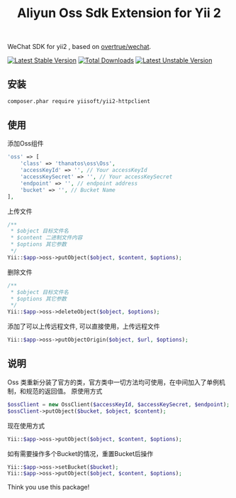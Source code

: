 <p align="center">
    </a>
    <h1 align="center">Aliyun Oss Sdk Extension for Yii 2</h1>
    <br>
</p>

WeChat SDK for yii2 , based on [overtrue/wechat](https://github.com/overtrue/wechat).  

[![Latest Stable Version](https://poser.pugx.org/thanatosxia/yii2-wechat/v/stable)](https://packagist.org/packages/thanatosxia/yii2-wechat)
[![Total Downloads](https://poser.pugx.org/thanatosxia/yii2-wechat/downloads)](https://packagist.org/packages/thanatosxia/yii2-wechat)
[![Latest Unstable Version](https://poser.pugx.org/thanatosxia/yii2-wechat/v/unstable)](https://packagist.org/packages/thanatosxia/yii2-wechat)

安装
------------------
```bash
composer.phar require yiisoft/yii2-httpclient
```

使用
------------------
添加Oss组件
```php
'oss' => [
    'class' => 'thanatos\oss\Oss',
    'accessKeyId' => '', // Your accessKeyId
    'accessKeySecret' => '', // Your accessKeySecret
    'endpoint' => '', // endpoint address
    'bucket' => '', // Bucket Name
],
```
上传文件
```php
/**
 * $object 目标文件名
 * $content 二进制文件内容
 * $options 其它参数
 */
Yii::$app->oss->putObject($object, $content, $options);
```
删除文件
```php
/**
 * $object 目标文件名
 * $options 其它参数
 */
Yii::$app->oss->deleteObject($object, $options);
```
添加了可以上传远程文件, 可以直接使用，上传远程文件
```php
Yii::$app->oss->putObjectOrigin($object, $url, $options);
```
说明
------
Oss 类重新分装了官方的类，官方类中一切方法均可使用，在中间加入了单例机制，和规范的返回值。
原使用方式
```php
$ossClient = new OssClient($accessKeyId, $accessKeySecret, $endpoint);
$ossClient->putObject($bucket, $object, $content);
```
现在使用方式
```php
Yii::$app->oss->putObject($object, $content, $options);
```

如有需要操作多个Bucket的情况，重置Bucket后操作
```php
Yii::$app->oss->setBucket($bucket);
Yii::$app->oss->putObject($object, $content, $options);
```



Think you use this package!
